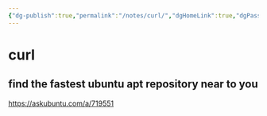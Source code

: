 ```yaml
---
{"dg-publish":true,"permalink":"/notes/curl/","dgHomeLink":true,"dgPassFrontmatter":false,"dgShowBacklinks":true,"dgShowLocalGraph":true}
---
```


# curl

## find the fastest ubuntu apt repository near to you

<https://askubuntu.com/a/719551>

